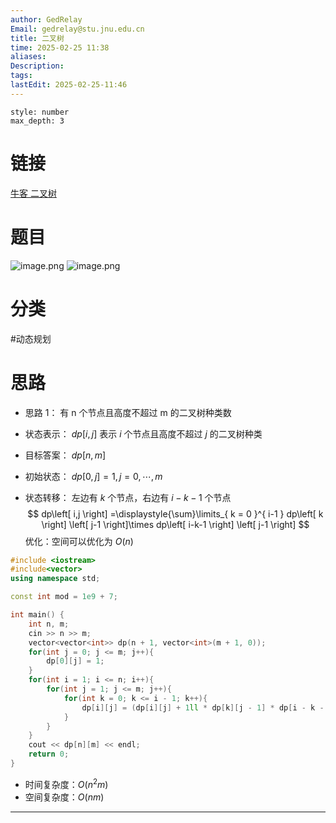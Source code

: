 ```yaml
---
author: GedRelay
Email: gedrelay@stu.jnu.edu.cn
title: 二叉树
time: 2025-02-25 11:38
aliases: 
Description: 
tags: 
lastEdit: 2025-02-25-11:46
---
```


```toc
style: number
max_depth: 3
```

# 链接
[牛客 二叉树](https://www.nowcoder.com/practice/aaefe5896cce4204b276e213e725f3ea) 

# 题目
![image.png](https://ged-pic-bed.oss-cn-guangzhou.aliyuncs.com/img/202502251139990.png)
![image.png](https://ged-pic-bed.oss-cn-guangzhou.aliyuncs.com/img/202502251139877.png)


# 分类
#动态规划 

# 思路
- 思路 1：
有 n 个节点且高度不超过 m 的二叉树种类数
- 状态表示：
${dp\left[ i,j \right]  }$ 表示 ${i }$ 个节点且高度不超过 ${j }$ 的二叉树种类

- 目标答案：
${dp\left[ n,m \right]  }$ 

- 初始状态：
${dp\left[ 0,j \right] =1,j=0,\cdots ,m }$ 

- 状态转移：
左边有 ${k }$ 个节点，右边有 ${i-k-1 }$ 个节点
$$
dp\left[ i,j \right] =\displaystyle{\sum}\limits_{ k = 0 }^{ i-1 } dp\left[ k \right] \left[ j-1 \right]\times dp\left[ i-k-1 \right] \left[ j-1 \right] 
$$
优化：空间可以优化为 ${O\left( n \right)  }$ 

```cpp
#include <iostream>
#include<vector>
using namespace std;

const int mod = 1e9 + 7;

int main() {
    int n, m;
    cin >> n >> m;
    vector<vector<int>> dp(n + 1, vector<int>(m + 1, 0));
    for(int j = 0; j <= m; j++){
        dp[0][j] = 1;
    }
    for(int i = 1; i <= n; i++){
        for(int j = 1; j <= m; j++){
            for(int k = 0; k <= i - 1; k++){
                dp[i][j] = (dp[i][j] + 1ll * dp[k][j - 1] * dp[i - k - 1][j - 1] % mod) % mod;
            }
        }
    }
    cout << dp[n][m] << endl;
    return 0;
}
```


- 时间复杂度：${O\left( n^{2} m \right)  }$ 
- 空间复杂度：${O\left( nm \right)  }$ 


---

